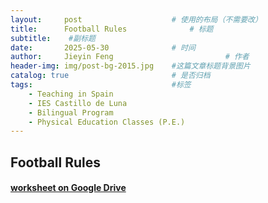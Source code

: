 ```yaml
---
layout:     post   				    # 使用的布局（不需要改）
title:      Football Rules 				# 标题 
subtitle:    #副标题
date:       2025-05-30				# 时间
author:     Jieyin Feng 						# 作者
header-img: img/post-bg-2015.jpg 	#这篇文章标题背景图片
catalog: true 						# 是否归档
tags:								#标签
    - Teaching in Spain 
    - IES Castillo de Luna
    - Bilingual Program
    - Physical Education Classes (P.E.)
---
```


## Football Rules
#### [worksheet on Google Drive](https://drive.google.com/drive/folders/1DucoB-l7TYM5dvORX7i0pmzCyAxvn_hU?usp=sharing)
